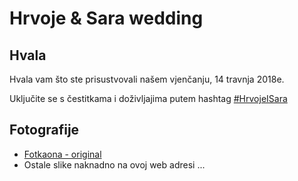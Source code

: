 # Hrvoje & Sara wedding

## Hvala

Hvala vam što ste prisustvovali našem vjenčanju, 14 travnja 2018e.

Uključite se s čestitkama i doživljajima putem hashtag [#HrvojeISara](https://www.facebook.com/hashtag/hrvojeisara)

## Fotografije
* [Fotkaona - original](https://1drv.ms/f/s!AvEfdT0PB_k1kYY3fMW3f61ISZovvg)
* Ostale slike naknadno na ovoj web adresi ...
